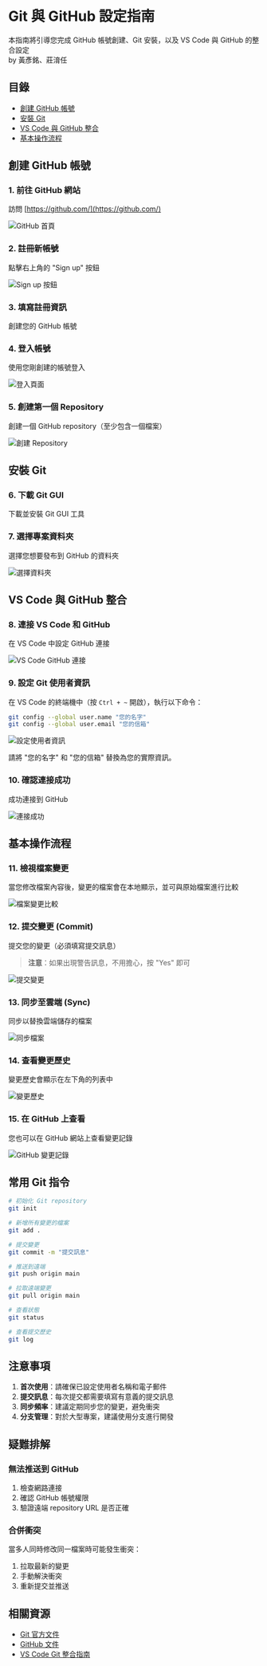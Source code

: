# Git 與 GitHub 設定指南

本指南將引導您完成 GitHub 帳號創建、Git 安裝，以及 VS Code 與 GitHub 的整合設定  
by 黃彥銘、莊淯任

## 目錄

- [創建 GitHub 帳號](#創建-github-帳號)
- [安裝 Git](#安裝-git)
- [VS Code 與 GitHub 整合](#vs-code-與-github-整合)
- [基本操作流程](#基本操作流程)

## 創建 GitHub 帳號

### 1. 前往 GitHub 網站

訪問 [https://github.com/](https://github.com/)

![GitHub 首頁](./figures/image1.png)

### 2. 註冊新帳號

點擊右上角的 "Sign up" 按鈕

![Sign up 按鈕](./figures/image2.png)

### 3. 填寫註冊資訊

創建您的 GitHub 帳號

### 4. 登入帳號

使用您剛創建的帳號登入

![登入頁面](./figures/image3.png)

### 5. 創建第一個 Repository

創建一個 GitHub repository（至少包含一個檔案）

![創建 Repository](./figures/image4.png)

## 安裝 Git

### 6. 下載 Git GUI

下載並安裝 Git GUI 工具

### 7. 選擇專案資料夾

選擇您想要發布到 GitHub 的資料夾

![選擇資料夾](./figures/image5.png)

## VS Code 與 GitHub 整合

### 8. 連接 VS Code 和 GitHub

在 VS Code 中設定 GitHub 連接

![VS Code GitHub 連接](./figures/image6.png)

### 9. 設定 Git 使用者資訊

在 VS Code 的終端機中（按 `Ctrl + ~` 開啟），執行以下命令：

```bash
git config --global user.name "您的名字"
git config --global user.email "您的信箱"
```

![設定使用者資訊](./figures/image7.png)

請將 "您的名字" 和 "您的信箱" 替換為您的實際資訊。

### 10. 確認連接成功

成功連接到 GitHub

![連接成功](./figures/image8.png)

## 基本操作流程

### 11. 檢視檔案變更

當您修改檔案內容後，變更的檔案會在本地顯示，並可與原始檔案進行比較

![檔案變更比較](./figures/image9.png)

### 12. 提交變更 (Commit)

提交您的變更（必須填寫提交訊息）

> **注意**：如果出現警告訊息，不用擔心，按 "Yes" 即可

![提交變更](./figures/image10.png)

### 13. 同步至雲端 (Sync)

同步以替換雲端儲存的檔案

![同步檔案](./figures/image11.png)

### 14. 查看變更歷史

變更歷史會顯示在左下角的列表中

![變更歷史](./figures/image12.png)

### 15. 在 GitHub 上查看

您也可以在 GitHub 網站上查看變更記錄

![GitHub 變更記錄](./figures/image13.png)

## 常用 Git 指令

```bash
# 初始化 Git repository
git init

# 新增所有變更的檔案
git add .

# 提交變更
git commit -m "提交訊息"

# 推送到遠端
git push origin main

# 拉取遠端變更
git pull origin main

# 查看狀態
git status

# 查看提交歷史
git log
```

## 注意事項

1. **首次使用**：請確保已設定使用者名稱和電子郵件
2. **提交訊息**：每次提交都需要填寫有意義的提交訊息
3. **同步頻率**：建議定期同步您的變更，避免衝突
4. **分支管理**：對於大型專案，建議使用分支進行開發

## 疑難排解

### 無法推送到 GitHub

1. 檢查網路連接
2. 確認 GitHub 帳號權限
3. 驗證遠端 repository URL 是否正確

### 合併衝突

當多人同時修改同一檔案時可能發生衝突：
1. 拉取最新的變更
2. 手動解決衝突
3. 重新提交並推送

## 相關資源

- [Git 官方文件](https://git-scm.com/doc)
- [GitHub 文件](https://docs.github.com/)
- [VS Code Git 整合指南](https://code.visualstudio.com/docs/editor/versioncontrol)
